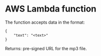 # AWS Lambda function
The function accepts data in the format:
```
{
    "text": "<text>"
}
```

Returns: pre-signed URL for the mp3 file.
